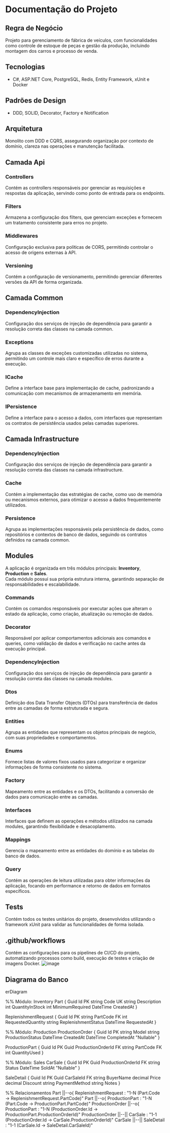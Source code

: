 # Documentação do Projeto

## Regra de Negócio
Projeto para gerenciamento de fábrica de veículos, com funcionalidades como controle de estoque de peças e gestão da produção, incluindo montagem dos carros e processo de venda.

## Tecnologias
- C#, ASP.NET Core, PostgreSQL, Redis, Entity Framework, xUnit e Docker

## Padrões de Design
- DDD, SOLID, Decorator, Factory e Notification  

## Arquitetura
Monolito com DDD e CQRS, assegurando organização por contexto de domínio, clareza nas operações e manutenção facilitada.

## Camada Api

### Controllers
Contém as controllers responsáveis por gerenciar as requisições e respostas da aplicação, servindo como ponto de entrada para os endpoints.

### Filters
Armazena a configuração dos filters, que gerenciam exceções e fornecem um tratamento consistente para erros no projeto.

### Middlewares
Configuração exclusiva para políticas de CORS, permitindo controlar o acesso de origens externas à API.

### Versioning
Contém a configuração de versionamento, permitindo gerenciar diferentes versões da API de forma organizada.

## Camada Common

### DependencyInjection
Configuração dos serviços de injeção de dependência para garantir a resolução correta das classes na camada common.

### Exceptions
Agrupa as classes de exceções customizadas utilizadas no sistema, permitindo um controle mais claro e específico de erros durante a execução.

### ICache
Define a interface base para implementação de cache, padronizando a comunicação com mecanismos de armazenamento em memória.

### IPersistence
Define a interface para o acesso a dados, com interfaces que representam os contratos de persistência usados pelas camadas superiores.

## Camada Infrastructure

### DependencyInjection
Configuração dos serviços de injeção de dependência para garantir a resolução correta das classes na camada infrastructure.

### Cache
Contém a implementação das estratégias de cache, como uso de memória ou mecanismos externos, para otimizar o acesso a dados frequentemente utilizados.

### Persistence
Agrupa as implementações responsáveis pela persistência de dados, como repositórios e contextos de banco de dados, seguindo os contratos definidos na camada common.

## Modules

A aplicação é organizada em três módulos principais: **Inventory**, **Production** e **Sales**.  
Cada módulo possui sua própria estrutura interna, garantindo separação de responsabilidades e escalabilidade.

### Commands
Contém os comandos responsáveis por executar ações que alteram o estado da aplicação, como criação, atualização ou remoção de dados.

### Decorator
Responsável por aplicar comportamentos adicionais aos comandos e queries, como validação de dados e verificação no cache antes da execução principal.

### DependencyInjection
Configuração dos serviços de injeção de dependência para garantir a resolução correta das classes na camada modules.

### Dtos
Definição dos Data Transfer Objects (DTOs) para transferência de dados entre as camadas de forma estruturada e segura.

### Entities
Agrupa as entidades que representam os objetos principais de negócio, com suas propriedades e comportamentos.

### Enums
Fornece listas de valores fixos usados para categorizar e organizar informações de forma consistente no sistema.

### Factory
Mapeamento entre as entidades e os DTOs, facilitando a conversão de dados para comunicação entre as camadas.

### Interfaces
Interfaces que definem as operações e métodos utilizados na camada modules, garantindo flexibilidade e desacoplamento.

### Mappings  
Gerencia o mapeamento entre as entidades do domínio e as tabelas do banco de dados.

### Query
Contém as operações de leitura utilizadas para obter informações da aplicação, focando em performance e retorno de dados em formatos específicos.

## Tests
Contém todos os testes unitários do projeto, desenvolvidos utilizando o framework xUnit para validar as funcionalidades de forma isolada.

## .github/workflows 
Contém as configurações para os pipelines de CI/CD do projeto, automatizando processos como build, execução de testes e criação de imagens Docker.
![image](https://github.com/user-attachments/assets/45ce3784-1238-4ca3-bee5-17827ba0790f)

## Diagrama do Banco
erDiagram

%% Módulo: Inventory
Part {
    Guid Id PK
    string Code UK
    string Description
    int QuantityInStock
    int MinimumRequired
    DateTime CreatedAt
}

ReplenishmentRequest {
    Guid Id PK
    string PartCode FK
    int RequestedQuantity
    string ReplenishmentStatus
    DateTime RequestedAt
}

%% Módulo: Production
ProductionOrder {
    Guid Id PK
    string Model
    string ProductionStatus
    DateTime CreatedAt
    DateTime CompletedAt "Nullable"
}

ProductionPart {
    Guid Id PK
    Guid ProductionOrderId FK
    string PartCode FK
    int QuantityUsed
}

%% Módulo: Sales
CarSale {
    Guid Id PK
    Guid ProductionOrderId FK
    string Status
    DateTime SoldAt "Nullable"
}

SaleDetail {
    Guid Id PK
    Guid CarSaleId FK
    string BuyerName
    decimal Price
    decimal Discount
    string PaymentMethod
    string Notes
}

%% Relacionamentos
Part ||--o{ ReplenishmentRequest : "1-N (Part.Code → ReplenishmentRequest.PartCode)"
Part ||--o{ ProductionPart : "1-N (Part.Code → ProductionPart.PartCode)"
ProductionOrder ||--o{ ProductionPart : "1-N (ProductionOrder.Id → ProductionPart.ProductionOrderId)"
ProductionOrder ||--|| CarSale : "1-1 (ProductionOrder.Id → CarSale.ProductionOrderId)"
CarSale ||--|| SaleDetail : "1-1 (CarSale.Id → SaleDetail.CarSaleId)"

